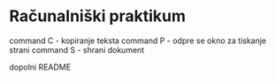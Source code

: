 # Računalniški praktikum
command C - kopiranje teksta
command P - odpre se okno za tiskanje strani
command S - shrani dokument


dopolni README

